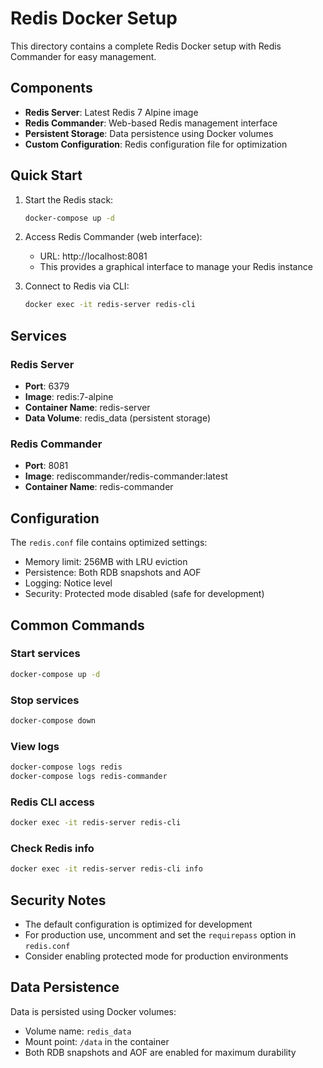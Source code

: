 # Redis Docker Setup

This directory contains a complete Redis Docker setup with Redis Commander for easy management.

## Components

-   **Redis Server**: Latest Redis 7 Alpine image
-   **Redis Commander**: Web-based Redis management interface
-   **Persistent Storage**: Data persistence using Docker volumes
-   **Custom Configuration**: Redis configuration file for optimization

## Quick Start

1. Start the Redis stack:

    ```bash
    docker-compose up -d
    ```

2. Access Redis Commander (web interface):

    - URL: http://localhost:8081
    - This provides a graphical interface to manage your Redis instance

3. Connect to Redis via CLI:
    ```bash
    docker exec -it redis-server redis-cli
    ```

## Services

### Redis Server

-   **Port**: 6379
-   **Image**: redis:7-alpine
-   **Container Name**: redis-server
-   **Data Volume**: redis_data (persistent storage)

### Redis Commander

-   **Port**: 8081
-   **Image**: rediscommander/redis-commander:latest
-   **Container Name**: redis-commander

## Configuration

The `redis.conf` file contains optimized settings:

-   Memory limit: 256MB with LRU eviction
-   Persistence: Both RDB snapshots and AOF
-   Logging: Notice level
-   Security: Protected mode disabled (safe for development)

## Common Commands

### Start services

```bash
docker-compose up -d
```

### Stop services

```bash
docker-compose down
```

### View logs

```bash
docker-compose logs redis
docker-compose logs redis-commander
```

### Redis CLI access

```bash
docker exec -it redis-server redis-cli
```

### Check Redis info

```bash
docker exec -it redis-server redis-cli info
```

## Security Notes

-   The default configuration is optimized for development
-   For production use, uncomment and set the `requirepass` option in `redis.conf`
-   Consider enabling protected mode for production environments

## Data Persistence

Data is persisted using Docker volumes:

-   Volume name: `redis_data`
-   Mount point: `/data` in the container
-   Both RDB snapshots and AOF are enabled for maximum durability
